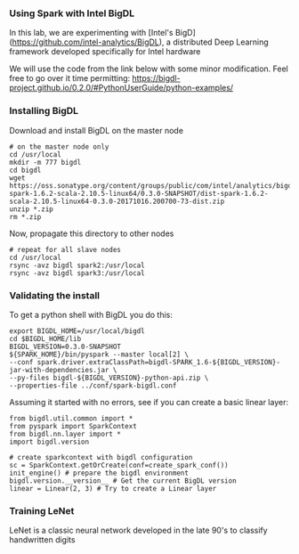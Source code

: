 ### Using Spark with Intel BigDL
In this lab, we are experimenting with [Intel's BigD]
(https://github.com/intel-analytics/BigDL), a distributed Deep Learning framework developed specifically for Intel hardware

We will use the code from the link below with some minor modification.  Feel free to go over it time permitting:
https://bigdl-project.github.io/0.2.0/#PythonUserGuide/python-examples/

### Installing BigDL
Download and install BigDL on the master node
```
# on the master node only
cd /usr/local
mkdir -m 777 bigdl
cd bigdl
wget https://oss.sonatype.org/content/groups/public/com/intel/analytics/bigdl/dist-spark-1.6.2-scala-2.10.5-linux64/0.3.0-SNAPSHOT/dist-spark-1.6.2-scala-2.10.5-linux64-0.3.0-20171016.200700-73-dist.zip
unzip *.zip
rm *.zip
```
Now, propagate this directory to other nodes
```
# repeat for all slave nodes
cd /usr/local
rsync -avz bigdl spark2:/usr/local
rsync -avz bigdl spark3:/usr/local
```
### Validating the install
To get a python shell with BigDL you do this:
```
export BIGDL_HOME=/usr/local/bigdl
cd $BIGDL_HOME/lib
BIGDL_VERSION=0.3.0-SNAPSHOT
${SPARK_HOME}/bin/pyspark --master local[2] \
--conf spark.driver.extraClassPath=bigdl-SPARK_1.6-${BIGDL_VERSION}-jar-with-dependencies.jar \
--py-files bigdl-${BIGDL_VERSION}-python-api.zip \
--properties-file ../conf/spark-bigdl.conf
```
Assuming it started with no errors, see if you can create a basic linear layer:
```
from bigdl.util.common import *
from pyspark import SparkContext
from bigdl.nn.layer import *
import bigdl.version

# create sparkcontext with bigdl configuration
sc = SparkContext.getOrCreate(conf=create_spark_conf()) 
init_engine() # prepare the bigdl environment 
bigdl.version.__version__ # Get the current BigDL version
linear = Linear(2, 3) # Try to create a Linear layer
```
### Training LeNet
LeNet is a classic neural network developed in the late 90's to classify handwritten digits


